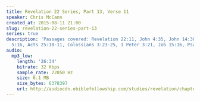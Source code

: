 ```yaml
---
title: Revelation 22 Series, Part 13, Verse 11
speaker: Chris McCann
created_at: 2015-08-11 21:00
slug: revelation-22-series-part-13
series: true
description: 'Passages covered: Revelation 22:11, John 4:35, John 14:30, 2 Corinthians
  5:16, Acts 25:10-11, Colossians 3:23-25, 1 Peter 3:21, Job 15:16, Psalm 14:2-3 .'
audio:
  mp3_low:
    length: '26:34'
    bitrate: 32 Kbps
    sample_rate: 22050 Hz
    size: 6.1 MB
    size_bytes: 6378397
    url: http://audiocdn.ebiblefellowship.com/studies/revelation/chapter-22/2015.08.11_McCann_-_Revelation_22_Series_Part_13.mp3
---
```

